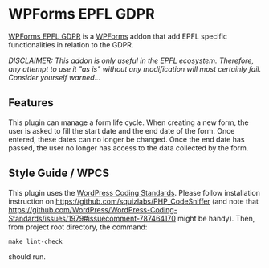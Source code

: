 # WPForms EPFL GDPR

[WPForms EPFL GDPR] is a [WPForms] addon that add EPFL specific functionalities
in relation to the GDPR.

_DISCLAIMER: This addon is only useful in the [EPFL] ecosystem. Therefore, any 
attempt to use it "as is" without any modification will most certainly fail. 
Consider yourself warned..._


## Features

This plugin can manage a form life cycle. When creating a new form, the user is
asked to fill the start date and the end date of the form. 
Once entered, these dates can no longer be changed. Once the end date has 
passed, the user no longer has access to the data collected by the form.


## Style Guide / WPCS

This plugin uses the [WordPress Coding Standards](https://github.com/WordPress/WordPress-Coding-Standards). Please follow installation instruction on 
https://github.com/squizlabs/PHP_CodeSniffer (and note that https://github.com/WordPress/WordPress-Coding-Standards/issues/1979#issuecomment-787464170 might be handy). Then, from project root directory, the command:
```
make lint-check
```
should run.




[WPForms EPFL GDPR]: https://github.com/epfl-si/wpforms-epfl-gdpr
[WPForms]: https://wpforms.com/
[EPFL]: https://www.epfl.ch
